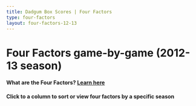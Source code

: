 ```yaml
---
title: Dadgum Box Scores | Four Factors
type: four-factors
layout: four-factors-12-13
---
```


# Four Factors game-by-game (2012-13 season)

#### What are the Four Factors? [Learn here](https://cbbstatshelp.com/four-factors/intro/)

<h4 class="jalek" >Click to a column to sort or view four factors by a specific season</h4> 